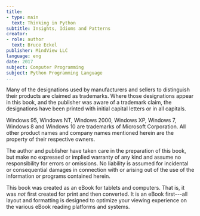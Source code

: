```yaml
---
title:
- type: main
  text: Thinking in Python
subtitle: Insights, Idioms and Patterns
creator:
- role: author
  text: Bruce Eckel
publisher: MindView LLC
language: eng
date: 2017
subject: Computer Programming
subject: Python Programming Language
...
```



Many of the designations used by manufacturers and sellers to distinguish their
products are claimed as trademarks. Where those designations appear in this
book, and the publisher was aware of a trademark claim, the designations have
been printed with initial capital letters or in all capitals.

Windows 95, Windows NT, Windows 2000, Windows XP, Windows 7, Windows 8 and
Windows 10 are trademarks of Microsoft Corporation. All other product names and
company names mentioned herein are the property of their respective owners.

The author and publisher have taken care in the preparation of this book, but
make no expressed or implied warranty of any kind and assume no responsibility
for errors or omissions. No liability is assumed for incidental or consequential
damages in connection with or arising out of the use of the information or
programs contained herein.

This book was created as an eBook for tablets and computers. That is, it was *not*
first created for print and then converted. It is an eBook first---all layout
and formatting is designed to optimize your viewing experience on the various
eBook reading platforms and systems.
